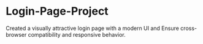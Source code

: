 # Login-Page-Project
Created a visually attractive login page with a modern UI and Ensure cross-browser compatibility and responsive behavior.
